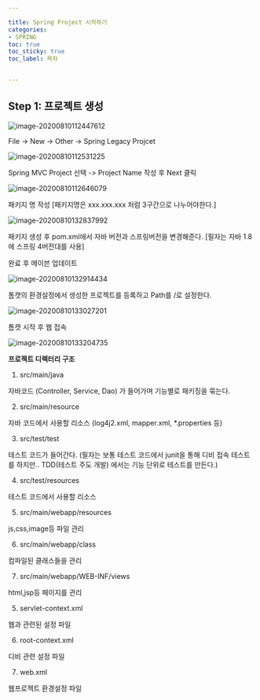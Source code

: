 ```yaml
---

title: Spring Project 시작하기
categories:
- SPRING
toc: true
toc_sticky: true
toc_label: 목차


---
```


## Step 1:  프로젝트 생성

![image-20200810112447612](../../assets/images/2020-08-10-spring_project_1/image-20200810112447612.png)



File -> New -> Other -> Spring Legacy Projcet 



![image-20200810112531225](../../assets/images/2020-08-10-spring_project_1/image-20200810112531225.png)



Spring MVC Project 선택 -> Project Name 작성 후 Next 클릭



![image-20200810112646079](../../assets/images/2020-08-10-spring_project_1/image-20200810112646079.png)



패키지 명 작성 [패키지명은 xxx.xxx.xxx 처럼 3구간으로 나누어야한다.]

![image-20200810132837992](../../assets/images/2020-08-10-spring_project_1/image-20200810132837992.png)



패키지 생성 후 pom.xml에서 자바 버전과 스프링버전을 변경해준다. [필자는 자바 1.8에 스프링 4버전대를 사용]

완료 후 메이븐 업데이트



![image-20200810132914434](../../assets/images/2020-08-10-spring_project_1/image-20200810132914434.png)

톰캣의 환경설정에서 생성한 프로젝트를 등록하고 Path를 /로 설정한다.



![image-20200810133027201](../../assets/images/2020-08-10-spring_project_1/image-20200810133027201.png)

톰캣 시작 후 웹 접속



![image-20200810133204735](../../assets/images/2020-08-10-spring_project_1/image-20200810133204735.png)

**프로젝트 디렉터리 구조**

1) src/main/java 

 자바코드 (Controller, Service, Dao) 가 들어가며 기능별로 패키징을 묶는다. 

2) src/main/resource 

자바 코드에서 사용할 리소스 (log4j2.xml, mapper.xml, *.properties 등) 

3) src/test/test 

 테스트 코드가 들어간다. (필자는 보통 테스트 코드에서 junit을 통해 디비 접속 테스트를 하지만..  TDD(테스트 주도 개발) 에서는 기능 단위로 테스트를 만든다.)

4)  src/test/resources 

테스트 코드에서 사용할 리소스

5)  src/main/webapp/resources

js,css,image등 파일 관리

6) src/main/webapp/class

컴파일된 클래스들을 관리

7) src/main/webapp/WEB-INF/views

html,jsp등 페이지를 관리

5) servlet-context.xml  

웹과 관련된 설정 파일

6) root-context.xml 

디비 관련 설정 파일

7) web.xml 

 웹프로젝트 환경설정 파일

